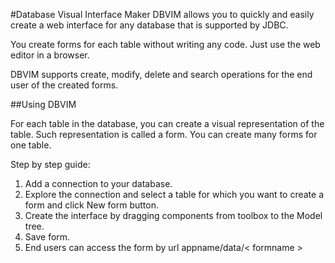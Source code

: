 #Database Visual Interface Maker
DBVIM allows you to quickly and easily create a web interface for any database that is supported by JDBC.

You create forms for each table without writing any code. Just use the web editor in a browser.

DBVIM supports create, modify, delete and search operations for the end user of the created forms.


##Using DBVIM

For each table in the database, you can create a visual representation of the table. Such representation is called a form.
You can create many forms for one table.

Step by step guide:

1. Add a connection to your database.
2. Explore the connection and select a table for which you want to create a form and click New form button.
3. Create the interface by dragging components from toolbox to the Model tree.
4. Save form.
5. End users can access the form by url appname/data/< formname >